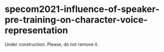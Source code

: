# specom2021-influence-of-speaker-pre-training-on-character-voice-representation

Under construction. Please, do not remove it.


